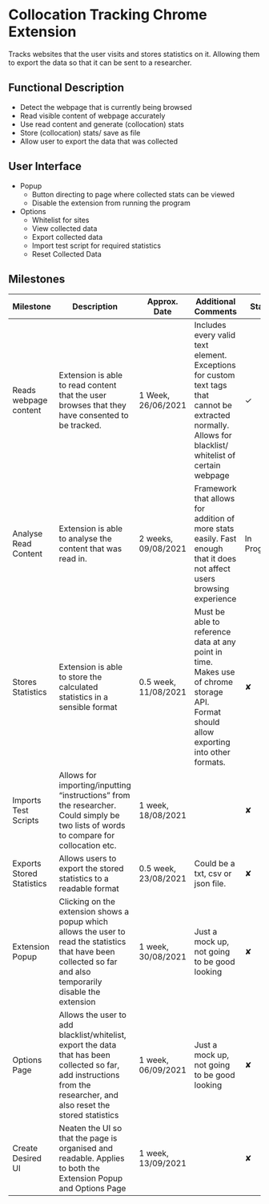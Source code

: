 # Collocation Tracking Chrome Extension
Tracks websites that the user visits and stores statistics on it. Allowing them to export the data so that it can be sent to a researcher.

## Functional Description
* Detect the webpage that is currently being browsed
* Read visible content of webpage accurately
* Use read content and generate (collocation) stats
* Store (collocation) stats/ save as file
* Allow user to export the data that was collected

## User Interface
* Popup
    * Button directing to page where collected stats can be viewed
    * Disable the extension from running the program
* Options
    * Whitelist for sites
    * View collected data
    * Export collected data
    * Import test script for required statistics
    * Reset Collected Data

## Milestones
| Milestone                 | Description                | Approx. Date         | Additional Comments      |Status? |
|---------------------------|----------------------------|----------------------|--------------------------|-----------|
| Reads webpage content     | Extension is able to read content that the user browses that they have consented to be tracked.                                                                        | 1 Week, 26/06/2021   | Includes every valid text element. Exceptions for custom text tags that cannot be extracted normally. Allows for blacklist/ whitelist of certain webpage | ✓ |
| Analyse Read Content      | Extension is able to analyse the content that was read in.                                                                                                             | 2 weeks, 09/08/2021  | Framework that allows for addition of more stats easily. Fast enough that it does not affect users browsing experience                                   | In Progress... |
| Stores Statistics         | Extension is able to store the calculated statistics in a sensible format                                                                                              | 0.5 week, 11/08/2021 | Must be able to reference data at any point in time. Makes use of chrome storage API. Format should allow exporting into other formats.                  | ✘  |
| Imports Test Scripts      | Allows for importing/inputting “instructions” from the researcher. Could simply be two lists of words to compare for collocation etc.                                  | 1 week, 18/08/2021   |                                                                                                                                                        | ✘  |
| Exports Stored Statistics | Allows users to export the stored statistics to a readable format                                                                                                      | 0.5 week, 23/08/2021 | Could be a txt, csv or json file.                                                                                                                        | ✘  |
| Extension Popup           | Clicking on the extension shows a popup which allows the user to read the statistics that have been collected so far and also temporarily disable the extension        | 1 week, 30/08/2021   | Just a mock up, not going to be good looking                                                                                                             | ✘  |
| Options Page              | Allows the user to add blacklist/whitelist, export the data that has been collected so far, add instructions from the researcher, and also reset the stored statistics | 1 week, 06/09/2021   | Just a mock up, not going to be good looking                                                                                                             | ✘  |
| Create Desired UI         | Neaten the UI so that the page is organised and readable. Applies to both the Extension Popup and Options Page                                                         | 1 week, 13/09/2021  |    | ✘  |



